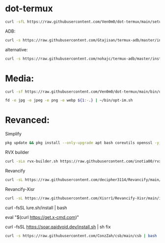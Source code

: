 # dot-termux

```bash
curl -sfL https://raw.githubusercontent.com/Ven0m0/dot-termux/main/setup.sh | bash
```

ADB:
```bash
curl -s https://raw.githubusercontent.com/Gtajisan/termux-adb/master/install.sh | bash
```
alternative:
```bash
curl -s https://raw.githubusercontent.com/nohajc/termux-adb/master/install.sh | bash
```

# Media: 

```bash
curl -sf https://raw.githubusercontent.com/Ven0m0/dot-termux/main/bin/opt-img.sh -O
```
```bash
fd -e jpg -e jpeg -e png -e webp ${1:-.} | ~/bin/opt-im.sh
```


# Revanced:

Simplify
```bash
pkg update && pkg install --only-upgrade apt bash coreutils openssl -y; curl -sL -o "$HOME/.Simplify.sh" "https://raw.githubusercontent.com/arghya339/Simplify/main/Termux/Simplify.sh" && bash "$HOME/.Simplify.sh"
```
RVX builder
```bash
curl -sLo rvx-builder.sh https://raw.githubusercontent.com/inotia00/rvx-builder/revanced-extended/android-interface.sh && chmod +x rvx-builder.sh && ./rvx-builder.sh
```
Revancify
```bash
curl -sL https://raw.githubusercontent.com/decipher3114/Revancify/main/install.sh | bash
```
Revancify-Xisr
```bash
curl -sL https://raw.githubusercontent.com/Xisrr1/Revancify-Xisr/main/install.sh | bash
```

curl -fsSL lure.sh/install | bash

eval "$(curl https://get.x-cmd.com)"

curl -fsSL https://soar.qaidvoid.dev/install.sh | sh
fix
```bash
curl -s https://raw.githubusercontent.com/ConzZah/csb/main/csb | bash
```
